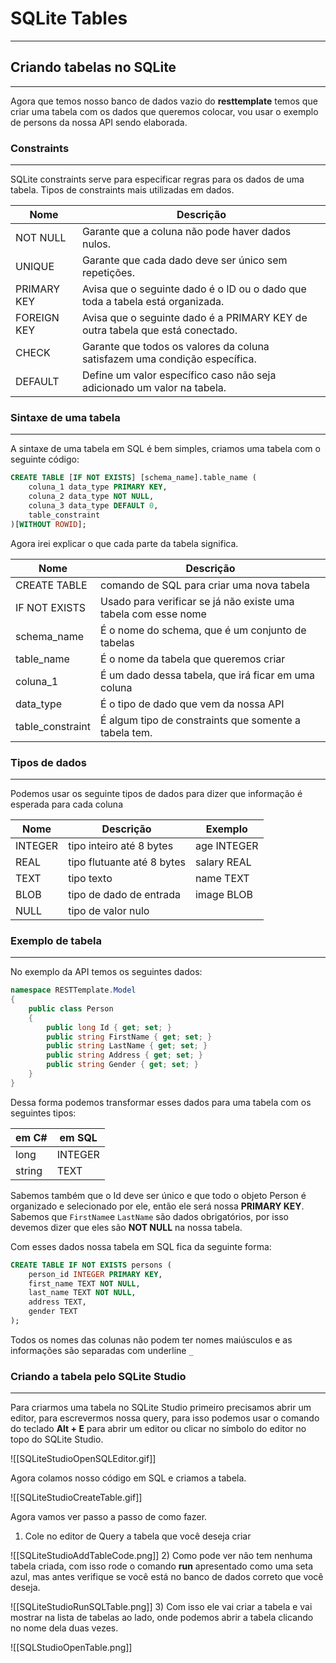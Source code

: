 # SQLite Tables
---
## Criando tabelas no SQLite
---
Agora que temos nosso banco de dados vazio do __resttemplate__ temos que criar uma tabela com os dados que queremos colocar, vou usar o exemplo de persons da nossa API sendo elaborada.

### Constraints
---
SQLite constraints serve para especificar regras para os dados de uma tabela.
Tipos de constraints mais utilizadas em dados.

| Nome        | Descrição                                                                     |
| ----------- | ----------------------------------------------------------------------------- |
| NOT NULL    | Garante que a coluna não pode haver dados nulos.                              |
| UNIQUE      | Garante que cada dado deve ser único sem repetições.                          |
| PRIMARY KEY | Avisa que o seguinte dado é o ID ou o dado que toda a tabela está organizada. |
| FOREIGN KEY | Avisa que o seguinte dado é a PRIMARY KEY de outra tabela que está conectado. |
| CHECK       | Garante que todos os valores da coluna satisfazem uma condição específica.    |
| DEFAULT     | Define um valor específico caso não seja adicionado um valor na tabela.       |
### Sintaxe de uma tabela
---
A sintaxe de uma tabela em SQL é bem simples, criamos uma tabela com o seguinte código:

```sql
CREATE TABLE [IF NOT EXISTS] [schema_name].table_name (
	coluna_1 data_type PRIMARY KEY,
	coluna_2 data_type NOT NULL,
	coluna_3 data_type DEFAULT 0,
	table_constraint
)[WITHOUT ROWID];
```

Agora irei explicar o que cada parte da tabela significa.

| Nome             | Descrição                                                      |
| ---------------- | -------------------------------------------------------------- |
| CREATE TABLE     | comando de SQL para criar uma nova tabela                      |
| IF NOT EXISTS    | Usado para verificar se já não existe uma tabela com esse nome |
| schema_name      | É o nome do schema, que é um conjunto de tabelas               |
| table_name       | É o nome da tabela que queremos criar                          |
| coluna_1         | É um dado dessa tabela, que irá ficar em uma coluna            |
| data_type        | É o tipo de dado que vem da nossa API                          |
| table_constraint | É algum tipo de constraints que somente a tabela tem.          |

### Tipos de dados
---
Podemos usar os seguinte tipos de dados para dizer que informação é esperada para cada coluna

| Nome    | Descrição                  | Exemplo     |
| ------- | -------------------------- | ----------- |
| INTEGER | tipo inteiro até 8 bytes   | age INTEGER |
| REAL    | tipo flutuante até 8 bytes | salary REAL |
| TEXT    | tipo texto                 | name TEXT   |
| BLOB    | tipo de dado de entrada    | image BLOB  |
| NULL    | tipo de valor nulo         |             |
### Exemplo de tabela
---

No exemplo da API temos os seguintes dados:
```csharp
namespace RESTTemplate.Model
{
    public class Person
    {
        public long Id { get; set; }
        public string FirstName { get; set; }
        public string LastName { get; set; }
        public string Address { get; set; }
        public string Gender { get; set; }
    }
}
```

Dessa forma podemos transformar esses dados para uma tabela com os seguintes tipos:

| em C#  | em SQL  |
| ------ | ------- |
| long   | INTEGER |
| string | TEXT    |

Sabemos também que o Id deve ser único e que todo o objeto Person é organizado e selecionado por ele, então ele será nossa __PRIMARY KEY__.
Sabemos que `FirstName`e `LastName` são dados obrigatórios, por isso devemos dizer que eles são __NOT NULL__ na nossa tabela.

Com esses dados nossa tabela em SQL fica da seguinte forma:

```sql
CREATE TABLE IF NOT EXISTS persons (
	person_id INTEGER PRIMARY KEY,
	first_name TEXT NOT NULL,
	last_name TEXT NOT NULL,
	address TEXT,
	gender TEXT
);
```

Todos os nomes das colunas não podem ter nomes maiúsculos e as informações são separadas com underline `_` 

### Criando a tabela pelo SQLite Studio
---
Para criarmos uma tabela no SQLite Studio primeiro precisamos abrir um editor, para escrevermos nossa query, para isso podemos usar o comando do teclado __Alt + E__ para abrir um editor ou clicar no símbolo do editor no topo do SQLite Studio.

![[SQLiteStudioOpenSQLEditor.gif]]

Agora colamos nosso código em SQL e criamos a tabela.

![[SQLiteStudioCreateTable.gif]]

Agora vamos ver passo a passo de como fazer.
1) Cole no editor de Query a tabela que você deseja criar

![[SQLiteStudioAddTableCode.png]]
2) Como pode ver não tem nenhuma tabela criada, com isso rode o comando __run__ apresentado como uma seta azul, mas antes verifique se você está no banco de dados correto que você deseja.

![[SQLiteStudioRunSQLTable.png]]
3) Com isso ele vai criar a tabela e vai mostrar na lista de tabelas ao lado, onde podemos abrir a tabela clicando no nome dela duas vezes.

![[SQLStudioOpenTable.png]]
